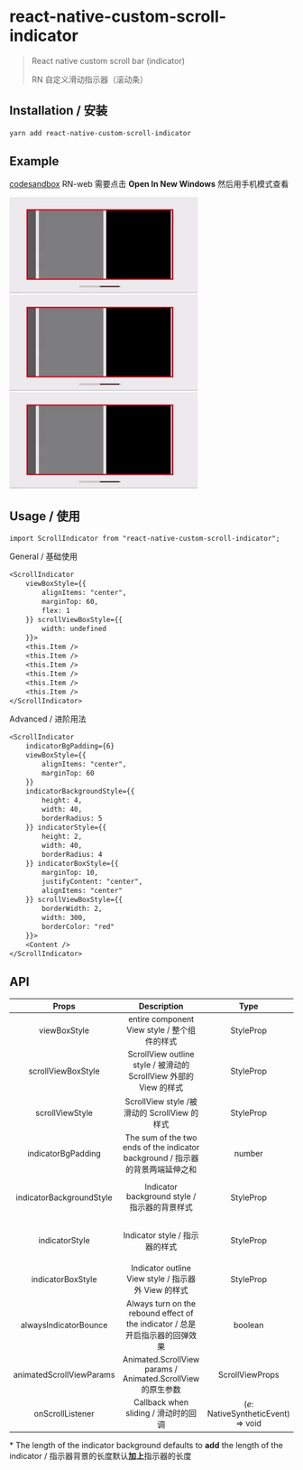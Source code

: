# react-native-custom-scroll-indicator

>React native custom scroll bar (indicator)
>
>RN 自定义滑动指示器（滚动条）

## Installation / 安装

```bash
yarn add react-native-custom-scroll-indicator
```

## Example

[codesandbox](https://codesandbox.io/s/naughty-cohen-je7lf?file=/src/App.js) RN-web 需要点击 **Open In New Windows** 然后用手机模式查看

<img src="./docs/styles.gif" alt="react-native-custom-scroll-indicator" />
<br />
<img src="./docs/styles.gif" alt="react-native-custom-scroll-indicator" />
<br />
<img src="./docs/styles.gif" alt="react-native-custom-scroll-indicator" />


## Usage / 使用

```tsx
import ScrollIndicator from "react-native-custom-scroll-indicator";
```

General / 基础使用

```tsx
<ScrollIndicator
    viewBoxStyle={{
        alignItems: "center",
        marginTop: 60,
        flex: 1
    }} scrollViewBoxStyle={{
        width: undefined
    }}>
    <this.Item />
    <this.Item />
    <this.Item />
    <this.Item />
    <this.Item />
    <this.Item />
</ScrollIndicator>
```

Advanced / 进阶用法

```tsx
<ScrollIndicator
    indicatorBgPadding={6}
    viewBoxStyle={{
        alignItems: "center",
        marginTop: 60
    }}
    indicatorBackgroundStyle={{
        height: 4,
        width: 40,
        borderRadius: 5
    }} indicatorStyle={{
        height: 2,
        width: 40,
        borderRadius: 4
    }} indicatorBoxStyle={{
        marginTop: 10,
        justifyContent: "center",
        alignItems: "center"
    }} scrollViewBoxStyle={{
        borderWidth: 2,
        width: 300,
        borderColor: "red"
    }}>
    <Content />
</ScrollIndicator>
```

## API

|          Props           | Description | Type | Default |
| :----------------------: | :---------: | :--------------------: | :-----: |
|       viewBoxStyle       | entire component View style / 整个组件的样式 | StyleProp<ViewStyle> |         |
|    scrollViewBoxStyle    | ScrollView outline style / 被滑动的 ScrollView 外部的 View 的样式 | StyleProp<ViewStyle> |  |
|     scrollViewStyle      | ScrollView style /被滑动的 ScrollView 的样式 | StyleProp<ViewStyle> |         |
|    indicatorBgPadding    | The sum of the two ends of the indicator background / 指示器的背景两端延伸之和 | number | 0 |
| indicatorBackgroundStyle | Indicator background style / 指示器的背景样式 | StyleProp<ViewStyle> | width：140; height: 8; * |
|      indicatorStyle      | Indicator style / 指示器的样式 | StyleProp<ViewStyle> | width：20; height: 4; |
|    indicatorBoxStyle     | Indicator outline View style / 指示器外 View 的样式 | StyleProp<ViewStyle> | * |
|  alwaysIndicatorBounce   | Always turn on the rebound effect of the indicator / 总是开启指示器的回弹效果 | boolean | false |
| animatedScrollViewParams | Animated.ScrollView params / Animated.ScrollView 的原生参数 | ScrollViewProps |         |
| onScrollListener | Callback when sliding / 滑动时的回调 | (*e*: NativeSyntheticEvent<unknown>) => void |         |

\* The length of the indicator background defaults to **add** the length of the indicator / 指示器背景的长度默认**加上**指示器的长度

